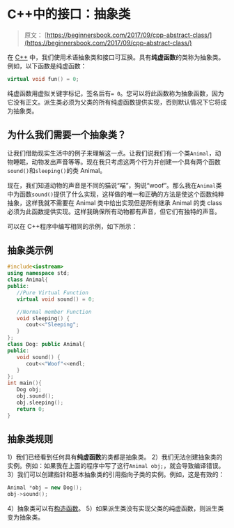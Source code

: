 # C++中的接口：抽象类

> 原文： [https://beginnersbook.com/2017/09/cpp-abstract-class/](https://beginnersbook.com/2017/09/cpp-abstract-class/)

在 [C++](https://beginnersbook.com/2017/08/c-plus-plus-tutorial-for-beginners/) 中，我们使用术语抽象类和接口可互换。具有**纯虚函数**的类称为抽象类。例如，以下函数是纯虚函数：

```cpp
virtual void fun() = 0;
```

纯虚函数用虚拟关键字标记，签名后有`= 0`。您可以将此函数称为抽象函数，因为它没有正文。派生类必须为父类的所有纯虚函数提供实现，否则默认情况下它将成为抽象类。

## 为什么我们需要一个抽象类？

让我们借助现实生活中的例子来理解这一点。让我们说我们有一个类`Animal`，动物睡眠，动物发出声音等等。现在我只考虑这两个行为并创建一个具有两个函数`sound()`和`sleeping()`的类 Animal。

现在，我们知道动物的声音是不同的猫说“喵”，狗说“woof”。那么我在`Animal`类中为函数`sound()`提供了什么实现，这样做的唯一和正确的方法是使这个函数纯粹抽象，这样我就不需要在 Animal 类中给出实现但是所有继承 Animal 的类 class 必须为此函数提供实现。这样我确保所有动物都有声音，但它们有独特的声音。

可以在 C++程序中编写相同的示例，如下所示：

## 抽象类示例

```cpp
#include<iostream>
using namespace std;
class Animal{
public:
   //Pure Virtual Function
   virtual void sound() = 0;

   //Normal member Function
   void sleeping() {
      cout<<"Sleeping";
   }
};
class Dog: public Animal{
public:
   void sound() {
      cout<<"Woof"<<endl;
   }
};
int main(){
   Dog obj;
   obj.sound();
   obj.sleeping();
   return 0;
}
```

## 抽象类规则

1）我们已经看到任何具有**纯虚函数**的类都是抽象类。
2）我们无法创建抽象类的实例。例如：如果我在上面的程序中写了这行`Animal obj;`，就会导致编译错误。
3）我们可以创建指针和基本抽象类的引用指向子类的实例。例如，这是有效的：

```cpp
Animal *obj = new Dog();
obj->sound();
```

4）抽象类可以有[构造函数](https://beginnersbook.com/2017/08/cpp-constructors/)。
5）如果派生类没有实现父类的纯虚函数，则派生类变为抽象类。